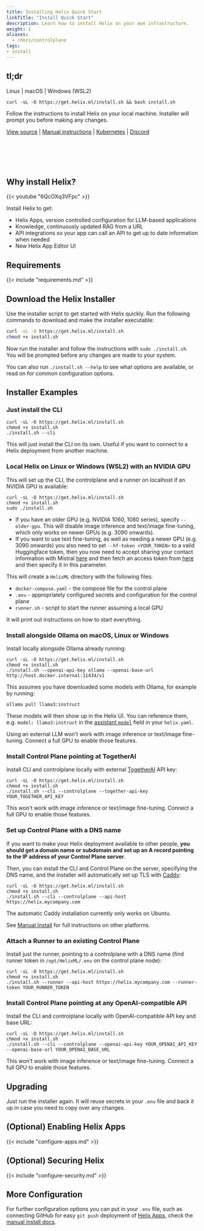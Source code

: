 ```yaml
---
title: Installing Helix Quick Start
linkTitle: "Install Quick Start"
description: Learn how to install Helix on your own infrastructure.
weight: 1
aliases:
  - /docs/controlplane
tags:
- install
---
```




## tl;dr

Linux | macOS | Windows (WSL2)

```
curl -sL -O https://get.helix.ml/install.sh && bash install.sh
```

Follow the instructions to install Helix on your local machine. Installer will prompt you before making any changes.

[View source](https://get.helix.ml) | [Manual instructions](/helix/private-deployment/manual-install.md) | [Kubernetes](/helix/private-deployment/manual-install/kubernetes.md) | [Discord](https://discord.gg/VJftd844GE)

<br/>
<br/>
<br/>
<br/>


## Why install Helix?

{{< youtube "6QcOXq3VFpc" >}}

Install Helix to get:

* Helix Apps, version controlled configuration for LLM-based applications
* Knowledge, continuously updated RAG from a URL
* API integrations so your app can call an API to get up to date information when needed
* New Helix App Editor UI


## Requirements

{{< include "requirements.md" >}}

## Download the Helix Installer

Use the installer script to get started with Helix quickly. Run the following commands to download and make the installer executable:

```bash
curl -sL -O https://get.helix.ml/install.sh
chmod +x install.sh
```

Now run the installer and follow the instructions with `sudo ./install.sh`. You will be prompted before any changes are made to your system.

You can also run `./install.sh --help` to see what options are available, or read on for common configuration options.

## Installer Examples

### Just install the CLI

```
curl -sL -O https://get.helix.ml/install.sh
chmod +x install.sh
./install.sh --cli
```

This will just install the CLI on its own. Useful if you want to connect to a Helix deployment from another machine.

### Local Helix on Linux or Windows (WSL2) with an NVIDIA GPU

This will set up the CLI, the controlplane and a runner on localhost if an NVIDIA GPU is available:
```
curl -sL -O https://get.helix.ml/install.sh
chmod +x install.sh
sudo ./install.sh
```

* If you have an older GPU (e.g. NVIDIA 1060, 1080 series), specify `--older-gpu`. This will disable image inference and text/image fine-tuning, which only works on newer GPUs (e.g. 3090 onwards).
* If you want to use text fine-tuning, as well as needing a newer GPU (e.g. 3090 onwards) you also need to set `--hf-token <YOUR_TOKEN>` to a valid Huggingface token, then you now need to accept sharing your contact information with Mistral [here](https://huggingface.co/mistralai/Mistral-7B-Instruct-v0.1) and then fetch an access token from [here](https://huggingface.co/settings/tokens) and then specify it in this parameter.

This will create a `HelixML` directory with the following files:
* `docker-compose.yaml` - the compose file for the control plane
* `.env` - appropriately configured secrets and configuration for the control plane
* `runner.sh` - script to start the runner assuming a local GPU

It will print out instructions on how to start everything.

### Install alongside Ollama on macOS, Linux or Windows

Install locally alongside Ollama already running:
```
curl -sL -O https://get.helix.ml/install.sh
chmod +x install.sh
./install.sh --openai-api-key ollama --openai-base-url http://host.docker.internal:11434/v1
```

This assumes you have downloaded some models with Ollama, for example by running:
```
ollama pull llama3:instruct
```
These models will then show up in the Helix UI. You can reference them, e.g. `model: llama3:instruct` in the [assistant `model`](https://docs.helix.ml/helix/develop/apps/#basic-settings-and-setting-the-system-prompt) field in your `helix.yaml`.

Using an external LLM won't work with image inference or text/image fine-tuning. Connect a full GPU to enable those features.


### Install Control Plane pointing at TogetherAI

Install CLI and controlplane locally with external [TogetherAI](https://together.ai) API key:

```
curl -sL -O https://get.helix.ml/install.sh
chmod +x install.sh
./install.sh --cli --controlplane --together-api-key YOUR_TOGETHER_API_KEY
```

This won't work with image inference or text/image fine-tuning. Connect a full GPU to enable those features.

### Set up Control Plane with a DNS name

If you want to make your Helix deployment available to other people, **you should get a domain name or subdomain and set up an A record pointing to the IP address of your Control Plane server**.

Then, you can install the CLI and Control Plane on the server, specifying the DNS name, and the installer will automatically set up TLS with [Caddy](https://caddyserver.com/):
```
curl -sL -O https://get.helix.ml/install.sh
chmod +x install.sh
./install.sh --cli --controlplane --api-host https://helix.mycompany.com
```

The automatic Caddy installation currently only works on Ubuntu.

See [Manual Install](/helix/private-deployment/manual-install.md) for full instructions on other platforms.


### Attach a Runner to an existing Control Plane

Install just the runner, pointing to a controlplane with a DNS name (find runner token in `/opt/HelixML/.env` on the control plane node):

```
curl -sL -O https://get.helix.ml/install.sh
chmod +x install.sh
./install.sh --runner --api-host https://helix.mycompany.com --runner-token YOUR_RUNNER_TOKEN
```

### Install Control Plane pointing at any OpenAI-compatible API

Install the CLI and controlplane locally with OpenAI-compatible API key and base URL:

```
curl -sL -O https://get.helix.ml/install.sh
chmod +x install.sh
./install.sh --cli --controlplane --openai-api-key YOUR_OPENAI_API_KEY --openai-base-url YOUR_OPENAI_BASE_URL
```

This won't work with image inference or text/image fine-tuning. Connect a full GPU to enable those features.

## Upgrading

Just run the installer again. It will reuse secrets in your `.env` file and back it up in case you need to copy over any changes.

## (Optional) Enabling Helix Apps

{{< include "configure-apps.md" >}}

## (Optional) Securing Helix

{{< include "configure-security.md" >}}

## More Configuration

For further configuration options you can put in your `.env` file, such as connecting GitHub for easy `git push` deployment of [Helix Apps](/helix/develop/apps.md), check the [manual install docs](/helix/private-deployment/_index.md).
